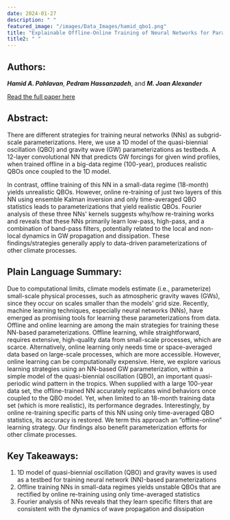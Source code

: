 ```yaml
---
date: 2024-01-27
description: " "
featured_image: "/images/Data_Images/hamid_qbo1.png"
title: "Explainable Offline-Online Training of Neural Networks for Parameterizations: A 1D Gravity Wave-QBO Testbed in the Small-Data Regime"
title2: " "
---
```

## Authors:
***Hamid A. Pahlavan***, ***Pedram Hassanzadeh***, and ***M. Joan Alexander***

[Read the full paper here](https://doi.org/10.1029/2023GL106324)
## Abstract:
There are different strategies for training neural networks (NNs) as subgrid-scale parameterizations. Here, we use a 1D model of the quasi-biennial oscillation (QBO) and gravity wave (GW) parameterizations as testbeds. A 12-layer convolutional NN that predicts GW forcings for given wind profiles, when trained offline in a big-data regime (100-year), produces realistic QBOs once coupled to the 1D model.
<!--more-->
In contrast, offline training of this NN in a small-data regime (18-month) yields unrealistic QBOs. However, online re-training of just two layers of this NN using ensemble Kalman inversion and only time-averaged QBO statistics leads to parameterizations that yield realistic QBOs. Fourier analysis of these three NNs' kernels suggests why/how re-training works and reveals that these NNs primarily learn low-pass, high-pass, and a combination of band-pass filters, potentially related to the local and non-local dynamics in GW propagation and dissipation. These findings/strategies generally apply to data-driven parameterizations of other climate processes.

## Plain Language Summary:
Due to computational limits, climate models estimate (i.e., parameterize) small-scale physical processes, such as atmospheric gravity waves (GWs), since they occur on scales smaller than the models' grid size. Recently, machine learning techniques, especially neural networks (NNs), have emerged as promising tools for learning these parameterizations from data. Offline and online learning are among the main strategies for training these NN-based parameterizations. Offline learning, while straightforward, requires extensive, high-quality data from small-scale processes, which are scarce. Alternatively, online learning only needs time or space-averaged data based on large-scale processes, which are more accessible. However, online learning can be computationally expensive. Here, we explore various learning strategies using an NN-based GW parameterization, within a simple model of the quasi-biennial oscillation (QBO), an important quasi-periodic wind pattern in the tropics. When supplied with a large 100-year data set, the offline-trained NN accurately replicates wind behaviors once coupled to the QBO model. Yet, when limited to an 18-month training data set (which is more realistic), its performance degrades. Interestingly, by online re-training specific parts of this NN using only time-averaged QBO statistics, its accuracy is restored. We term this approach an “offline-online” learning strategy. Our findings also benefit parameterization efforts for other climate processes.

## Key Takeaways:
1. 1D model of quasi-biennial oscillation (QBO) and gravity waves is used as a testbed for training neural network (NN)-based parameterizations
2. Offline training NNs in small-data regimes yields unstable QBOs that are rectified by online re-training using only time-averaged statistics
3. Fourier analysis of NNs reveals that they learn specific filters that are consistent with the dynamics of wave propagation and dissipation